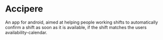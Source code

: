 # Accipere
An app for android, aimed at helping people working shifts to automatically confirm a shift as soon as it is available, if the shift matches the users availability-calendar.
